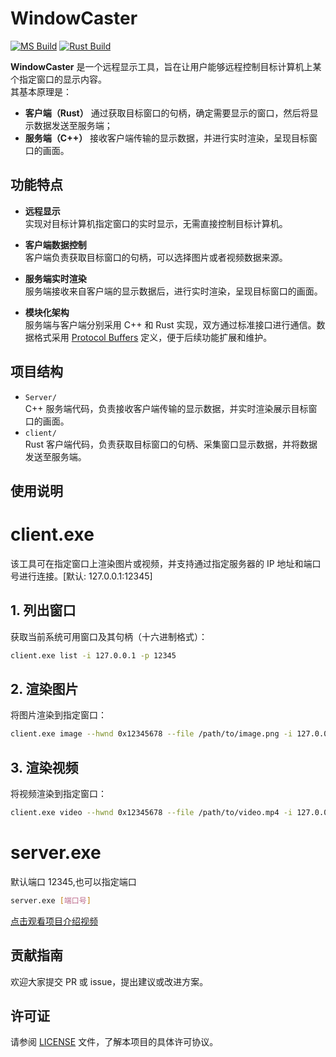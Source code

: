 # WindowCaster
[![MS Build](https://github.com/SwartzMss/WindowCaster/actions/workflows/ms_build.yaml/badge.svg)](https://github.com/SwartzMss/WindowCaster/actions/workflows/ms_build.yaml)
[![Rust Build](https://github.com/SwartzMss/WindowCaster/actions/workflows/rust_build.yaml/badge.svg)](https://github.com/SwartzMss/WindowCaster/actions/workflows/rust_build.yaml)

**WindowCaster** 是一个远程显示工具，旨在让用户能够远程控制目标计算机上某个指定窗口的显示内容。  
其基本原理是：  
- **客户端（Rust）** 通过获取目标窗口的句柄，确定需要显示的窗口，然后将显示数据发送至服务端；  
- **服务端（C++）** 接收客户端传输的显示数据，并进行实时渲染，呈现目标窗口的画面。

## 功能特点

- **远程显示**  
  实现对目标计算机指定窗口的实时显示，无需直接控制目标计算机。

- **客户端数据控制**  
  客户端负责获取目标窗口的句柄，可以选择图片或者视频数据来源。

- **服务端实时渲染**  
  服务端接收来自客户端的显示数据后，进行实时渲染，呈现目标窗口的画面。

- **模块化架构**  
  服务端与客户端分别采用 C++ 和 Rust 实现，双方通过标准接口进行通信。数据格式采用 [Protocol Buffers](https://developers.google.com/protocol-buffers) 定义，便于后续功能扩展和维护。

## 项目结构

- `Server/`  
  C++ 服务端代码，负责接收客户端传输的显示数据，并实时渲染展示目标窗口的画面。
- `client/`  
  Rust 客户端代码，负责获取目标窗口的句柄、采集窗口显示数据，并将数据发送至服务端。

## 使用说明
# client.exe

该工具可在指定窗口上渲染图片或视频，并支持通过指定服务器的 IP 地址和端口号进行连接。[默认: 127.0.0.1:12345]

## 1. 列出窗口
获取当前系统可用窗口及其句柄（十六进制格式）：
```bash
client.exe list -i 127.0.0.1 -p 12345
```

## 2. 渲染图片
将图片渲染到指定窗口：
```bash
client.exe image --hwnd 0x12345678 --file /path/to/image.png -i 127.0.0.1 -p 12345
```

## 3. 渲染视频
将视频渲染到指定窗口：
```bash
client.exe video --hwnd 0x12345678 --file /path/to/video.mp4 -i 127.0.0.1 -p 12345
```

# server.exe
默认端口 12345,也可以指定端口
```bash
server.exe [端口号]
```

[点击观看项目介绍视频](https://www.bilibili.com/video/BV1Tdo4YzEhp)

## 贡献指南

欢迎大家提交 PR 或 issue，提出建议或改进方案。

## 许可证

请参阅 [LICENSE](LICENSE) 文件，了解本项目的具体许可协议。



